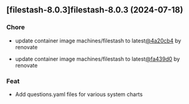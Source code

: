 

## [filestash-8.0.3]filestash-8.0.3 (2024-07-18)

### Chore



- update container image machines/filestash to latest[@4a20cb4](https://github.com/4a20cb4) by renovate

- update container image machines/filestash to latest[@fa439d0](https://github.com/fa439d0) by renovate

### Feat



- Add questions.yaml files for various system charts